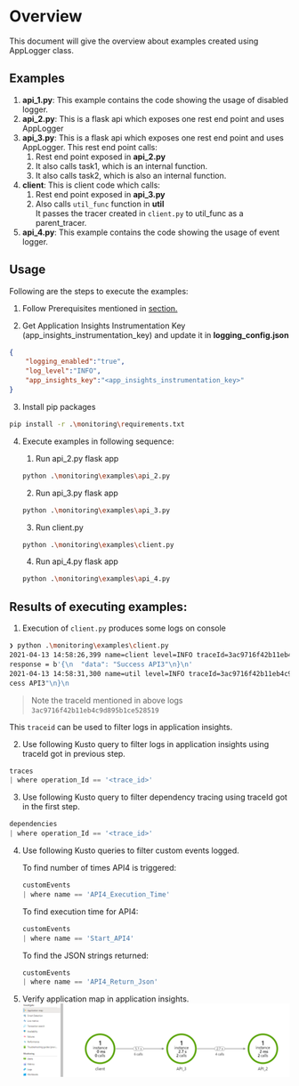 # Overview

This document will give the overview about examples created using AppLogger class.

## Examples

1. **api_1.py**: This example contains the code showing the usage of disabled logger.
1. **api_2.py**: This is a flask api which exposes one rest end point and uses AppLogger
1. **api_3.py**: This is a flask api which exposes one rest end point and uses AppLogger. This rest end point calls:
    1. Rest end point exposed in **api_2.py**
    1. It also calls task1, which is an internal function.
    1. It also calls task2, which is also an internal function.
1. **client**: This is client code which calls:
    1. Rest end point exposed in **api_3.py**
    1. Also calls `util_func` function in **util**  
    It passes the tracer created in `client.py` to util_func as a parent_tracer.
1. **api_4.py**: This example contains the code showing the usage of event logger.

## Usage

Following are the steps to execute the examples:

1. Follow Prerequisites mentioned in [section.](../../README.md#prerequisites-for-using-applogger)

1. Get Application Insights Instrumentation Key (app_insights_instrumentation_key) and update it in **logging_config.json**

```json
{
    "logging_enabled":"true",
    "log_level":"INFO",
    "app_insights_key":"<app_insights_instrumentation_key>"
}
```

3. Install pip packages

```bash
pip install -r .\monitoring\requirements.txt
```

4. Execute examples in following sequence:

    1. Run api_2.py flask app

    ```bash
    python .\monitoring\examples\api_2.py 
    ```

    2. Run api_3.py flask app

    ```bash
    python .\monitoring\examples\api_3.py 
    ```

    3. Run client.py 

    ```bash
    python .\monitoring\examples\client.py 
    ```
    4. Run api_4.py flask app

    ```bash
    python .\monitoring\examples\api_4.py 
    ```

## Results of executing examples:

1. Execution of `client.py` produces some logs on console
```sh
❯ python .\monitoring\examples\client.py
2021-04-13 14:58:26,399 name=client level=INFO traceId=3ac9716f42b11eb4c9d895b1ce528519 spanId=0000000000000000 Calling api 3
response = b'{\n  "data": "Success API3"\n}\n'
2021-04-13 14:58:31,300 name=util level=INFO traceId=3ac9716f42b11eb4c9d895b1ce528519 spanId=d0c25ebf22957d7e In util_func
cess API3"\n}\n
```

> Note the traceId mentioned in above logs `3ac9716f42b11eb4c9d895b1ce528519`

This `traceid` can be used to filter logs in application insights.

2. Use following Kusto query to filter logs in application insights using traceId got in previous step.

```py
traces
| where operation_Id == '<trace_id>'

```

3. Use following Kusto query to filter dependency tracing using traceId got in the first step.

```py
dependencies
| where operation_Id == '<trace_id>'

```

4. Use following Kusto queries to filter custom events logged.

    To find number of times API4 is triggered:

    ```py
    customEvents
    | where name == 'API4_Execution_Time'

    ```
    To find execution time for API4:

    ```py
    customEvents
    | where name == 'Start_API4'

    ```
    To find the JSON strings returned:

    ```py
    customEvents
    | where name == 'API4_Return_Json'

    ```

5. Verify application map in application insights. 
![alt text](../img/application_map.png)
